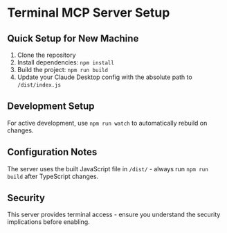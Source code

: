 # Terminal MCP Server Setup

## Quick Setup for New Machine

1. Clone the repository
2. Install dependencies: `npm install`
3. Build the project: `npm run build`
4. Update your Claude Desktop config with the absolute path to `/dist/index.js`

## Development Setup

For active development, use `npm run watch` to automatically rebuild on changes.

## Configuration Notes

The server uses the built JavaScript file in `/dist/` - always run `npm run build` after TypeScript changes.

## Security

This server provides terminal access - ensure you understand the security implications before enabling.